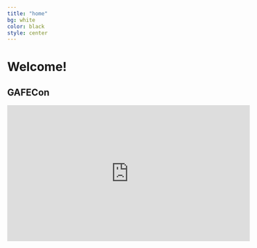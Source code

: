 ```yaml
---
title: "home"
bg: white
color: black
style: center
---
```


# Welcome!
## **GAFECon**
<div class="icontain">
  <iframe width="560" height="315" src="https://www.youtube.com/embed/AU6griVizR8?autoplay=1" frameborder="0" allowfullscreen></iframe>
</div>
